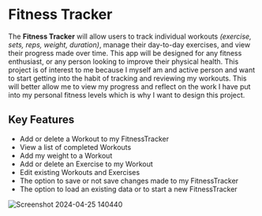 # Fitness Tracker

The **Fitness Tracker** will allow users to track individual workouts *(exercise, sets, reps, weight, duration)*, 
manage their day-to-day exercises, and view their progress made over time. 
This app will be designed for any fitness enthusiast, or any person looking to improve their physical health.
This project is of interest to me because I myself am and active person and want to start getting into the habit of
tracking and reviewing my workouts. This will better allow me to view my progress and reflect on the work I have
put into my personal fitness levels which is why I want to design this project.


## Key Features

- Add or delete a Workout to my FitnessTracker
- View a list of completed Workouts
- Add my weight to a Workout
- Add or delete an Exercise to my Workout
- Edit existing Workouts and Exercises
- The option to save or not save changes made to my FitnessTracker
- The option to load an existing data or to start a new FitnessTracker


![Screenshot 2024-04-25 140440](https://github.com/PalmerCurrie/Fitness-Tracker/assets/129619038/c17fa222-cfc9-406c-886a-868b93a7c339)
